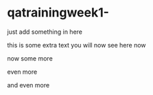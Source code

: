 # qatrainingweek1-
just add something in here

this is some extra text you will now see here now 

now some more 

even more 

and even more
